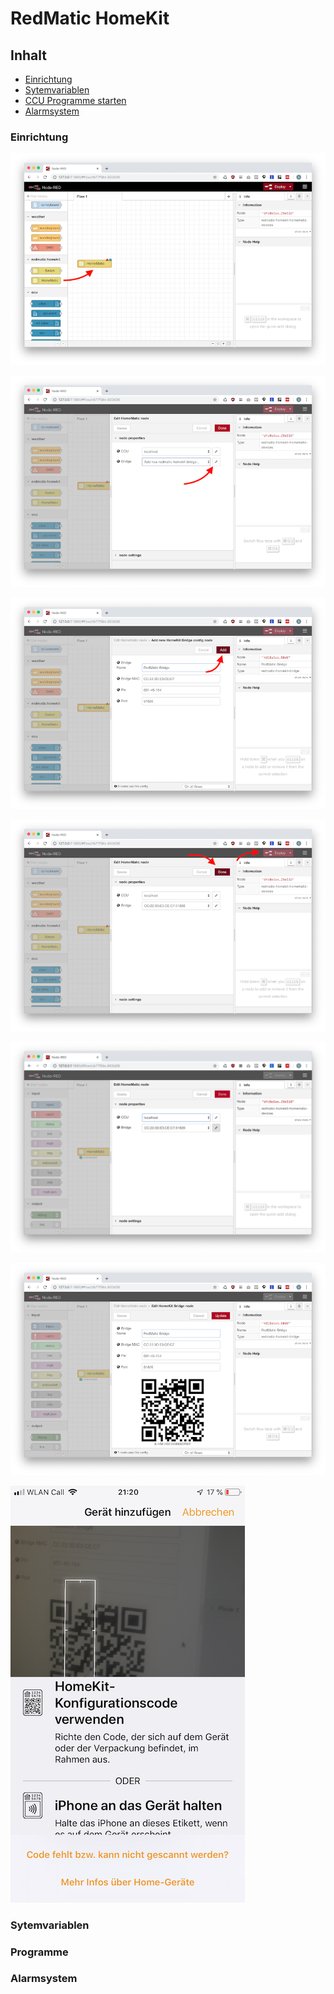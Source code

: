 # RedMatic HomeKit

## Inhalt

* [Einrichtung](#einrichtung)
* [Sytemvariablen](#systemvariablen)
* [CCU Programme starten](#programme)
* [Alarmsystem](#alarmsystem)

### Einrichtung

![](images/homekit/homekit1.png)

![](images/homekit/homekit2.png)

![](images/homekit/homekit3.png)

![](images/homekit/homekit4.png)

![](images/homekit/homekit5.png)

![](images/homekit/homekit6.png)

![](images/homekit/homekit7.png)



### Sytemvariablen

### Programme

### Alarmsystem

